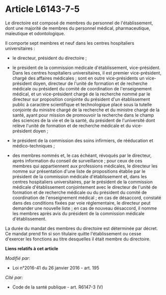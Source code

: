 # Article L6143-7-5

Le directoire est composé de membres du personnel de l'établissement, dont une majorité de membres du personnel médical,
pharmaceutique, maïeutique et odontologique. 

Il comporte sept membres et neuf dans les centres hospitaliers universitaires : 

- le directeur, président du directoire ; 

- le président de la commission médicale d'établissement, vice-président. Dans les centres hospitaliers universitaires, il
est premier vice-président, chargé des affaires médicales ; sont en outre vice-présidents un vice-président doyen, directeur
de l'unité de formation et de recherche médicale ou président du comité de coordination de l'enseignement médical, et un
vice-président chargé de la recherche nommé par le directeur sur proposition conjointe du président d'un établissement public
à caractère scientifique et technologique placé sous la tutelle conjointe du ministre chargé de la recherche et du ministre
chargé de la santé, ayant pour mission de promouvoir la recherche dans le champ des sciences de la vie et de la santé, du
président de l'université dont relève l'unité de formation et de recherche médicale et du vice-président doyen ; 

- le président de la commission des soins infirmiers, de rééducation et médico-techniques ; 

- des membres nommés et, le cas échéant, révoqués par le directeur, après information du conseil de surveillance ; pour ceux
de ces membres qui appartiennent aux professions médicales, le directeur les nomme sur présentation d'une liste de
propositions établie par le président de la commission médicale d'établissement et, dans les centres hospitaliers
universitaires, par le président de la commission médicale d'établissement conjointement avec le directeur de l'unité de
formation et de recherche médicale ou du président du comité de coordination de l'enseignement médical ; en cas de désaccord,
constaté dans des conditions fixées par voie réglementaire, le directeur peut demander une nouvelle liste ; en cas de nouveau
désaccord, il nomme les membres après avis du président de la commission médicale d'établissement. 

La durée du mandat des membres du directoire est déterminée par décret. Ce mandat prend fin si son titulaire quitte
l'établissement ou cesse d'exercer les fonctions au titre desquelles il était membre du directoire.

**Liens relatifs à cet article**

_Modifié par_:

  - Loi n°2016-41 du 26 janvier 2016 - art. 195

_Cité par_:

  - Code de la santé publique - art. R6147-3 (V)
